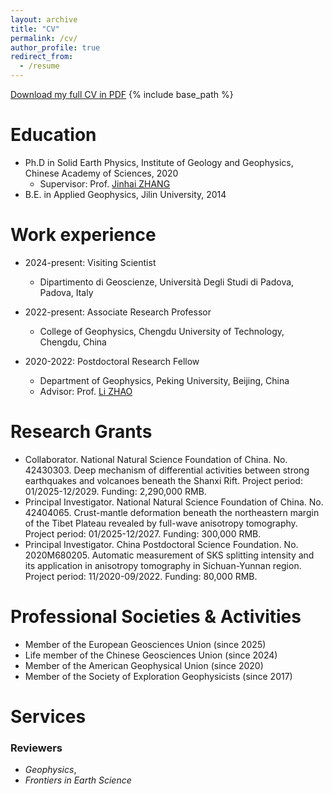 ```yaml
---
layout: archive
title: "CV"
permalink: /cv/
author_profile: true
redirect_from:
  - /resume
---
```


<a href="../files/CV-YiLIN-012125.pdf" target="_blank" rel="noopener noreferrer"> Download my full CV in PDF</a>
{% include base_path %}

Education
======
* Ph.D in Solid Earth Physics, Institute of Geology and Geophysics, Chinese Academy of Sciences, 2020 
  * Supervisor: Prof. <a href="http://igg.cas.cn/sourcedb_igg_cas/cn/zjrck/201001/t20100119_2728795.html" target="_blank" rel="noopener noreferrer">Jinhai ZHANG</a>
* B.E. in Applied Geophysics, Jilin University, 2014

Work experience
======
* 2024-present: Visiting Scientist
  * Dipartimento di Geoscienze, Università Degli Studi di Padova, Padova, Italy

* 2022-present: Associate Research Professor
  * College of Geophysics, Chengdu University of Technology, Chengdu, China

* 2020-2022: Postdoctoral Research Fellow
  * Department of Geophysics, Peking University, Beijing, China
  * Advisor: Prof. <a href="https://geophy.pku.edu.cn/people/zhaoli/" target="_blank" rel="noopener noreferrer">Li ZHAO</a>

  
Research Grants
======
* Collaborator. National Natural Science Foundation of China. No. 42430303. Deep mechanism of differential activities between strong earthquakes and volcanoes beneath the Shanxi Rift. Project period: 01/2025-12/2029. Funding: 2,290,000 RMB.
* Principal Investigator. National Natural Science Foundation of China. No. 42404065. Crust-mantle deformation beneath the northeastern margin of the Tibet Plateau revealed by full-wave anisotropy tomography. Project period: 01/2025-12/2027. Funding: 300,000 RMB.
* Principal Investigator. China Postdoctoral Science Foundation. No. 2020M680205. Automatic measurement of SKS splitting intensity and its application in anisotropy tomography in Sichuan-Yunnan region. Project period: 11/2020-09/2022. Funding: 80,000 RMB.

Professional Societies & Activities
======
* Member of the European Geosciences Union (since 2025)
* Life member of the Chinese Geosciences Union (since 2024)
* Member of the American Geophysical Union (since 2020)
* Member of the Society of Exploration Geophysicists (since 2017)

Services
======
<h3>Reviewers</h3>
<ul>
<li><i>Geophysics</i>,</li>
<li><i>Frontiers in Earth Science</i></li>
</ul>


